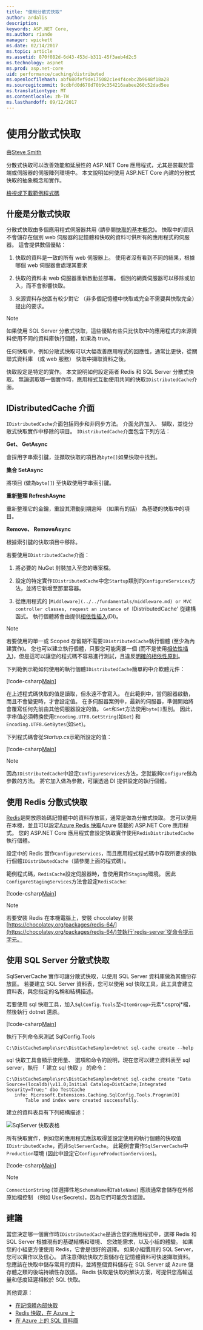 ```yaml
---
title: "使用分散式快取"
author: ardalis
description: 
keywords: ASP.NET Core,
ms.author: riande
manager: wpickett
ms.date: 02/14/2017
ms.topic: article
ms.assetid: 870f082d-6d43-453d-b311-45f3aeb4d2c5
ms.technology: aspnet
ms.prod: asp.net-core
uid: performance/caching/distributed
ms.openlocfilehash: abf680fef9de175082c1e4f4cebc2b9648f18a28
ms.sourcegitcommit: 9cdbfd0d670d70b9c354216aabee260c52dad5ee
ms.translationtype: MT
ms.contentlocale: zh-TW
ms.lasthandoff: 09/12/2017
---
```

# <a name="working-with-a-distributed-cache"></a>使用分散式快取

由[Steve Smith](https://ardalis.com/)

分散式快取可以改善效能和延展性的 ASP.NET Core 應用程式，尤其是裝載於雲端或伺服器的伺服陣列環境中。 本文說明如何使用 ASP.NET Core 內建的分散式快取的抽象概念和實作。

[檢視或下載範例程式碼](https://github.com/aspnet/Docs/tree/master/aspnetcore/performance/caching/distributed/sample)

## <a name="what-is-a-distributed-cache"></a>什麼是分散式快取

分散式快取由多個應用程式伺服器共用 (請參閱[快取的基本概念](memory.md#caching-basics))。 快取中的資訊不會儲存在個別 web 伺服器的記憶體和快取的資料可供所有的應用程式的伺服器。 這會提供數個優點：

1. 快取的資料是一致的所有 web 伺服器上。 使用者沒有看到不同的結果，根據哪個 web 伺服器會處理其要求

2. 快取的資料未 web 伺服器重新啟動並部署。 個別的網頁伺服器可以移除或加入，而不會影響快取。

3. 來源資料存放區有較少對它 （非多個記憶體中快取或完全不需要與快取完全） 提出的要求。

> [!NOTE]
> 如果使用 SQL Server 分散式快取，這些優點有些只比快取中的應用程式的來源資料使用不同的資料庫執行個體，如果為 true。

任何快取中，例如分散式快取可以大幅改善應用程式的回應性，通常比更快，從關聯式資料庫 （或 web 服務） 快取中擷取資料之後。

快取設定是特定的實作。 本文說明如何設定兩者 Redis 和 SQL Server 分散式快取。 無論選取哪一個實作時，應用程式互動使用共同的快取`IDistributedCache`介面。

## <a name="the-idistributedcache-interface"></a>IDistributedCache 介面

`IDistributedCache`介面包括同步和非同步方法。 介面允許加入、 擷取，並從分散式快取實作中移除的項目。 `IDistributedCache`介面包含下列方法：

**Get、 GetAsync**

會採用字串索引鍵，並擷取快取的項目為`byte[]`如果快取中找到。

**集合 SetAsync**

將項目 (做為`byte[]`) 至快取使用字串索引鍵。

**重新整理 RefreshAsync**

重新整理它的金鑰，重設其滑動到期逾時 （如果有的話） 為基礎的快取中的項目。

**Remove、 RemoveAsync**

根據索引鍵的快取項目中移除。

若要使用`IDistributedCache`介面：

   1. 將必要的 NuGet 封裝加入至您的專案檔。

   2. 設定的特定實作`IDistributedCache`中您`Startup`類別的`ConfigureServices`方法，並將它新增至那里容器。

   3. 從應用程式的 [`Middleware](../../fundamentals/middleware.md) or MVC controller classes, request an instance of `IDistributedCache' 從建構函式。 執行個體將會由提供[相依性插入](../../fundamentals/dependency-injection.md)(DI)。

> [!NOTE]
> 若要使用的單一或 Scoped 存留期不需要`IDistributedCache`執行個體 (至少為內建實作)。 您也可以建立執行個體，只要您可能需要一個 (而不是使用[相依性插入](../../fundamentals/dependency-injection.md))，但是這可以讓您的程式碼不容易進行測試，且違反[明確的相依性原則](http://deviq.com/explicit-dependencies-principle/)。

下列範例示範如何使用的執行個體`IDistributedCache`簡單的中介軟體元件：

[!code-csharp[Main](./distributed/sample/src/DistCacheSample/StartTimeHeader.cs?highlight=15,18,21,27,28,29,30,31)]

在上述程式碼快取的值是讀取，但永遠不會寫入。 在此範例中，當伺服器啟動，而且不會變更時，才會設定值。 在多伺服器案例中，最新的伺服器，準備開始將會覆寫任何先前由其他伺服器設定的值。 `Get`和`Set`方法使用`byte[]`型別。 因此，字串值必須轉換使用`Encoding.UTF8.GetString`(如`Get`) 和`Encoding.UTF8.GetBytes`(如`Set`)。

下列程式碼會從*Startup.cs*示範所設定的值：

[!code-csharp[Main](./distributed/sample/src/DistCacheSample/Startup.cs?highlight=2,4,5,6&range=58-66)]

> [!NOTE]
> 因為`IDistributedCache`中設定`ConfigureServices`方法，您就能夠`Configure`做為參數的方法。 將它加入做為參數，可讓透過 DI 提供設定的執行個體。

## <a name="using-a-redis-distributed-cache"></a>使用 Redis 分散式快取

[Redis](https://redis.io/)是開放原始碼記憶體中的資料存放區，通常是做為分散式快取。 您可以使用在本機，並且可以設定[Azure Redis 快取](https://azure.microsoft.com/services/cache/)Azure 裝載的 ASP.NET Core 應用程式。 您的 ASP.NET Core 應用程式會設定快取實作使用`RedisDistributedCache`執行個體。

設定中的 Redis 實作`ConfigureServices`，而且應用程式程式碼中存取所要求的執行個體`IDistributedCache`（請參閱上面的程式碼）。

範例程式碼，`RedisCache`設定伺服器時，會使用實作`Staging`環境。 因此`ConfigureStagingServices`方法會設定`RedisCache`:

[!code-csharp[Main](./distributed/sample/src/DistCacheSample/Startup.cs?highlight=8,9,10,11,12,13&range=27-40)]

> [!NOTE]
> 若要安裝 Redis 在本機電腦上，安裝 chocolatey 封裝[https://chocolatey.org/packages/redis-64/](https://chocolatey.org/packages/redis-64/)並執行`redis-server`從命令提示字元。

## <a name="using-a-sql-server-distributed-cache"></a>使用 SQL Server 分散式快取

SqlServerCache 實作可讓分散式快取，以使用 SQL Server 資料庫做為其備份存放區。 若要建立 SQL Server 資料表，您可以使用 sql 快取工具，此工具會建立資料表，與您指定的名稱和結構描述。

若要使用 sql 快取工具，加入`SqlConfig.Tools`至`<ItemGroup>`元素*.csproj*檔，然後執行 dotnet 還原。

[!code-csharp[Main](./distributed/sample/src/DistCacheSample/DistCacheSample.csproj?range=23-25)]

執行下列命令來測試 SqlConfig.Tools

```none
C:\DistCacheSample\src\DistCacheSample>dotnet sql-cache create --help
   ```

sql 快取工具會顯示使用量、 選項和命令的說明，現在您可以建立資料表至 sql server，執行 「 建立 sql 快取 」 的命令：

```none
C:\DistCacheSample\src\DistCacheSample>dotnet sql-cache create "Data Source=(localdb)\v11.0;Initial Catalog=DistCache;Integrated Security=True;" dbo TestCache
   info: Microsoft.Extensions.Caching.SqlConfig.Tools.Program[0]
       Table and index were created successfully.
   ```

建立的資料表具有下列結構描述：

![SqlServer 快取表格](distributed/_static/SqlServerCacheTable.png)

所有快取實作，例如您的應用程式應該取得並設定使用的執行個體的快取值`IDistributedCache`，而非`SqlServerCache`。 此範例會實作`SqlServerCache`中`Production`環境 (因此中設定它`ConfigureProductionServices`)。

[!code-csharp[Main](./distributed/sample/src/DistCacheSample/Startup.cs?highlight=7,8,9,10,11,12&range=42-56)]

> [!NOTE]
> `ConnectionString` (並選擇性地`SchemaName`和`TableName`) 應該通常會儲存在外部原始檔控制 （例如 UserSecrets)，因為它們可能包含認證。

## <a name="recommendations"></a>建議

當您決定哪一個實作時`IDistributedCache`是適合您的應用程式中，選擇 Redis 和 SQL Server 根據現有的基礎結構和環境、 您效能需求，以及小組的體驗。 如果您的小組更方便使用 Redis，它會是很好的選擇。 如果小組慣用的 SQL Server，您可以實作以及信心。 請注意傳統快取方案儲存在記憶體資料可快速擷取資料。 您應該在快取中儲存常用的資料，並將整個資料儲存在 SQL Server 或 Azure 儲存體之類的後端持續性存放區。 Redis 快取是快取的解決方案，可提供您高輸送量和低度延遲相較於 SQL 快取。

其他資源：

* [在記憶體內部快取](memory.md)
* [Redis 快取，在 Azure 上](https://azure.microsoft.com/documentation/services/redis-cache/)
* [在 Azure 上的 SQL 資料庫](https://azure.microsoft.com/documentation/services/sql-database/)
